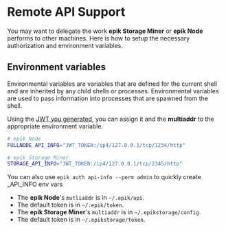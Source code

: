 # Remote API Support

You may want to delegate the work **epik Storage Miner** or **epik Node** performs to other machines. 
Here is how to setup the necessary authorization and environment variables.

## Environment variables

Environmental variables are variables that are defined for the current shell and are inherited by any child shells or processes. Environmental variables are used to pass information into processes that are spawned from the shell.

Using the [JWT you generated](https://lotu.sh/en+api#how-do-i-generate-a-token-18865), you can assign it and the **multiaddr** to the appropriate environment variable.

```sh
# epik Node
FULLNODE_API_INFO="JWT_TOKEN:/ip4/127.0.0.1/tcp/1234/http"

# epik Storage Miner
STORAGE_API_INFO="JWT_TOKEN:/ip4/127.0.0.1/tcp/2345/http"
```

You can also use `epik auth api-info --perm admin` to quickly create _API_INFO env vars

- The **epik Node**'s `mutliaddr` is in `~/.epik/api`.
- The default token is in `~/.epik/token`.
- The **epik Storage Miner**'s `multiaddr` is in `~/.epikstorage/config`.
- The default token is in `~/.epikstorage/token`.
